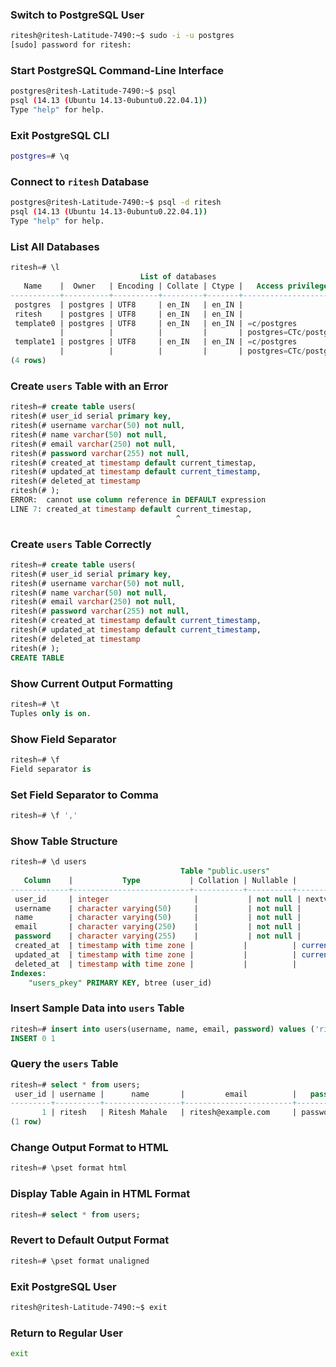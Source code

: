### **Switch to PostgreSQL User**

```bash
ritesh@ritesh-Latitude-7490:~$ sudo -i -u postgres
[sudo] password for ritesh: 
```

### **Start PostgreSQL Command-Line Interface**

```bash
postgres@ritesh-Latitude-7490:~$ psql
psql (14.13 (Ubuntu 14.13-0ubuntu0.22.04.1))
Type "help" for help.
```

### **Exit PostgreSQL CLI**

```bash
postgres=# \q
```

### **Connect to `ritesh` Database**

```bash
postgres@ritesh-Latitude-7490:~$ psql -d ritesh
psql (14.13 (Ubuntu 14.13-0ubuntu0.22.04.1))
Type "help" for help.
```

### **List All Databases**

```sql
ritesh=# \l
                             List of databases
   Name    |  Owner   | Encoding | Collate | Ctype |   Access privileges   
-----------+----------+----------+---------+-------+-----------------------
 postgres  | postgres | UTF8     | en_IN   | en_IN | 
 ritesh    | postgres | UTF8     | en_IN   | en_IN | 
 template0 | postgres | UTF8     | en_IN   | en_IN | =c/postgres          +
           |          |          |         |       | postgres=CTc/postgres
 template1 | postgres | UTF8     | en_IN   | en_IN | =c/postgres          +
           |          |          |         |       | postgres=CTc/postgres
(4 rows)
```

### **Create `users` Table with an Error**

```sql
ritesh=# create table users(
ritesh(# user_id serial primary key,
ritesh(# username varchar(50) not null,
ritesh(# name varchar(50) not null,
ritesh(# email varchar(250) not null,
ritesh(# password varchar(255) not null,
ritesh(# created_at timestamp default current_timestap,
ritesh(# updated_at timestamp default current_timestamp,
ritesh(# deleted_at timestamp
ritesh(# );
ERROR:  cannot use column reference in DEFAULT expression
LINE 7: created_at timestamp default current_timestap,
                                     ^
```

### **Create `users` Table Correctly**

```sql
ritesh=# create table users(
ritesh(# user_id serial primary key,
ritesh(# username varchar(50) not null,
ritesh(# name varchar(50) not null,
ritesh(# email varchar(250) not null,
ritesh(# password varchar(255) not null,
ritesh(# created_at timestamp default current_timestamp,
ritesh(# updated_at timestamp default current_timestamp,
ritesh(# deleted_at timestamp
ritesh(# );
CREATE TABLE
```

### **Show Current Output Formatting**

```sql
ritesh=# \t
Tuples only is on.
```

### **Show Field Separator**

```sql
ritesh=# \f
Field separator is
```

### **Set Field Separator to Comma**

```sql
ritesh=# \f ','
```

### **Show Table Structure**

```sql
ritesh=# \d users
                                      Table "public.users"
   Column    |           Type           | Collation | Nullable |                Default                
-------------+--------------------------+-----------+----------+-------------------------------------
 user_id     | integer                   |           | not null | nextval('users_user_id_seq'::regclass)
 username    | character varying(50)     |           | not null | 
 name        | character varying(50)     |           | not null | 
 email       | character varying(250)    |           | not null | 
 password    | character varying(255)    |           | not null | 
 created_at  | timestamp with time zone |           |          | current_timestamp
 updated_at  | timestamp with time zone |           |          | current_timestamp
 deleted_at  | timestamp with time zone |           |          | 
Indexes:
    "users_pkey" PRIMARY KEY, btree (user_id)
```

### **Insert Sample Data into `users` Table**

```sql
ritesh=# insert into users(username, name, email, password) values ('ritesh', 'Ritesh Mahale', 'ritesh@example.com', 'password123');
INSERT 0 1
```

### **Query the `users` Table**

```sql
ritesh=# select * from users;
 user_id | username |      name       |         email          |   password   |       created_at       |       updated_at       | deleted_at 
---------+----------+-----------------+------------------------+--------------+------------------------+------------------------+------------
       1 | ritesh   | Ritesh Mahale   | ritesh@example.com     | password123 | 2024-08-30 12:00:00+00 | 2024-08-30 12:00:00+00 | 
(1 row)
```

### **Change Output Format to HTML**

```sql
ritesh=# \pset format html
```

### **Display Table Again in HTML Format**

```sql
ritesh=# select * from users;
```

### **Revert to Default Output Format**

```sql
ritesh=# \pset format unaligned
```

### **Exit PostgreSQL User**

```bash
ritesh@ritesh-Latitude-7490:~$ exit
```

### **Return to Regular User**

```bash
exit
```
